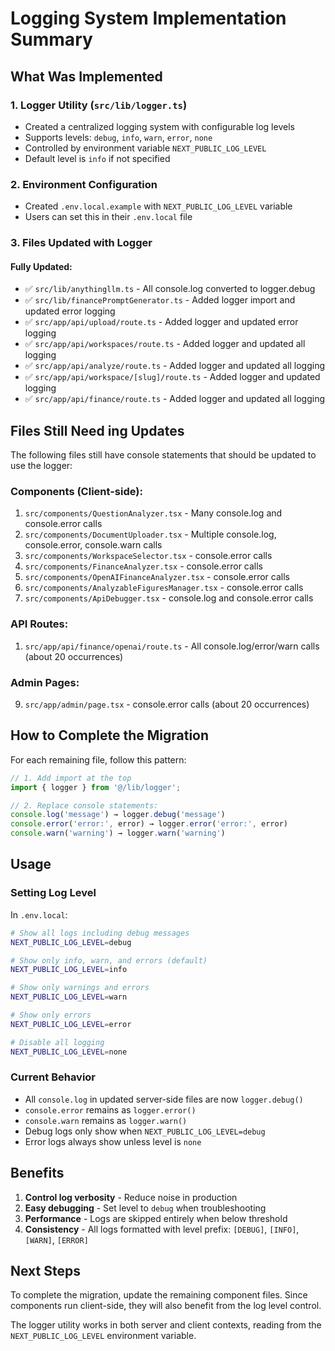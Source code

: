 # Logging System Implementation Summary

## What Was Implemented

### 1. Logger Utility (`src/lib/logger.ts`)
- Created a centralized logging system with configurable log levels
- Supports levels: `debug`, `info`, `warn`, `error`, `none`
- Controlled by environment variable `NEXT_PUBLIC_LOG_LEVEL`
- Default level is `info` if not specified

### 2. Environment Configuration
- Created `.env.local.example` with `NEXT_PUBLIC_LOG_LEVEL` variable
- Users can set this in their `.env.local` file

### 3. Files Updated with Logger

#### Fully Updated:
- ✅ `src/lib/anythingllm.ts` - All console.log converted to logger.debug
- ✅ `src/lib/financePromptGenerator.ts` - Added logger import and updated error logging
- ✅ `src/app/api/upload/route.ts` - Added logger and updated error logging  
- ✅ `src/app/api/workspaces/route.ts` - Added logger and updated all logging
- ✅ `src/app/api/analyze/route.ts` - Added logger and updated all logging
- ✅ `src/app/api/workspace/[slug]/route.ts` - Added logger and updated logging
- ✅ `src/app/api/finance/route.ts` - Added logger and updated all logging

## Files Still Need ing Updates

The following files still have console statements that should be updated to use the logger:

### Components (Client-side):
1. `src/components/QuestionAnalyzer.tsx` - Many console.log and console.error calls
2. `src/components/DocumentUploader.tsx` - Multiple console.log, console.error, console.warn calls
3. `src/components/WorkspaceSelector.tsx` - console.error calls
4. `src/components/FinanceAnalyzer.tsx` - console.error calls
5. `src/components/OpenAIFinanceAnalyzer.tsx` - console.error calls
6. `src/components/AnalyzableFiguresManager.tsx` - console.error calls
7. `src/components/ApiDebugger.tsx` - console.log and console.error calls

### API Routes:
1. `src/app/api/finance/openai/route.ts` - All console.log/error/warn calls (about 20 occurrences)

### Admin Pages:
9. `src/app/admin/page.tsx` - console.error calls (about 20 occurrences)

## How to Complete the Migration

For each remaining file, follow this pattern:

```typescript
// 1. Add import at the top
import { logger } from '@/lib/logger';

// 2. Replace console statements:
console.log('message') → logger.debug('message')
console.error('error:', error) → logger.error('error:', error)
console.warn('warning') → logger.warn('warning')
```

## Usage

### Setting Log Level

In `.env.local`:
```bash
# Show all logs including debug messages
NEXT_PUBLIC_LOG_LEVEL=debug

# Show only info, warn, and errors (default)
NEXT_PUBLIC_LOG_LEVEL=info

# Show only warnings and errors
NEXT_PUBLIC_LOG_LEVEL=warn

# Show only errors
NEXT_PUBLIC_LOG_LEVEL=error

# Disable all logging
NEXT_PUBLIC_LOG_LEVEL=none
```

### Current Behavior
- All `console.log` in updated server-side files are now `logger.debug()`
- `console.error` remains as `logger.error()` 
- `console.warn` remains as `logger.warn()`
- Debug logs only show when `NEXT_PUBLIC_LOG_LEVEL=debug`
- Error logs always show unless level is `none`

## Benefits

1. **Control log verbosity** - Reduce noise in production
2. **Easy debugging** - Set level to `debug` when troubleshooting
3. **Performance** - Logs are skipped entirely when below threshold
4. **Consistency** - All logs formatted with level prefix: `[DEBUG]`, `[INFO]`, `[WARN]`, `[ERROR]`

## Next Steps

To complete the migration, update the remaining component files. Since components run client-side, they will also benefit from the log level control.

The logger utility works in both server and client contexts, reading from the `NEXT_PUBLIC_LOG_LEVEL` environment variable.
